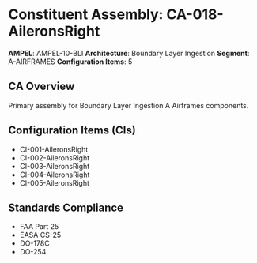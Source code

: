 # Constituent Assembly: CA-018-AileronsRight

**AMPEL**: AMPEL-10-BLI
**Architecture**: Boundary Layer Ingestion
**Segment**: A-AIRFRAMES
**Configuration Items**: 5

## CA Overview
Primary assembly for Boundary Layer Ingestion A Airframes components.

## Configuration Items (CIs)
- CI-001-AileronsRight
- CI-002-AileronsRight
- CI-003-AileronsRight
- CI-004-AileronsRight
- CI-005-AileronsRight

## Standards Compliance
- FAA Part 25
- EASA CS-25
- DO-178C
- DO-254
